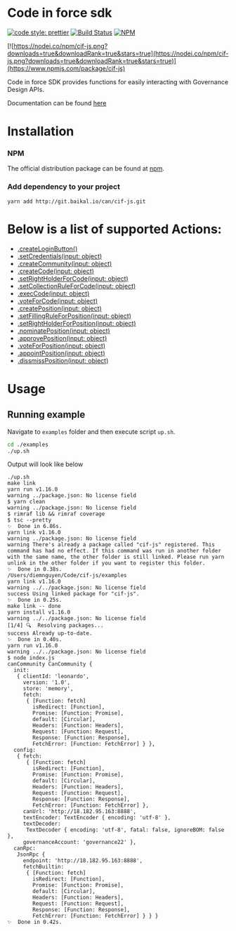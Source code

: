 # Code in force sdk

[![code style: prettier](https://img.shields.io/badge/code_style-prettier-ff69b4.svg?style=flat-square)](https://github.com/prettier/prettier)
[![Build Status](https://travis-ci.org/canfoundation/cif-js.svg?branch=master)](https://travis-ci.org/canfoundation/cif-js)
[![NPM](https://img.shields.io/npm/v/cif-js.svg)](https://www.npmjs.org/package/cif-js)

[![https://nodei.co/npm/cif-js.png?downloads=true&downloadRank=true&stars=true](https://nodei.co/npm/cif-js.png?downloads=true&downloadRank=true&stars=true)](https://www.npmjs.com/package/cif-js)

Code in force SDK provides functions for easily interacting with Governance Design APIs.

Documentation can be found [here](https://travis-ci.org/{{github-user-name}}/{{github-app-name}}/doc)

# Installation

### NPM

The official distribution package can be found at [npm](https://travis-ci.org/{{github-user-name}}/{{github-app-name}}).

### Add dependency to your project

`yarn add http://git.baikal.io/can/cif-js.git`

# Below is a list of supported Actions:

- [.createLoginButton()](http://git.baikal.io/can/cif-js/blob/canary/docs/cif-sdk.md#canCommunity.initLoginButton)
- [.setCredentials(input: object)](http://git.baikal.io/can/cif-js/blob/canary/docs/cif-sdk.md#canCommunity.setCredentials)
- [.createCommunity(input: object)](http://git.baikal.io/can/cif-js/blob/canary/docs/cif-sdk.md#canCommunity.createCommunity)
- [.createCode(input: object)](http://git.baikal.io/can/cif-js/blob/canary/docs/cif-sdk.md#canCommunity.execCode)
- [.setRightHolderForCode(input: object)](http://git.baikal.io/can/cif-js/blob/canary/docs/cif-sdk.md#canCommunity.setRightHolderForCode)
- [.setCollectionRuleForCode(input: object)](http://git.baikal.io/can/cif-js/blob/canary/docs/cif-sdk.md#canCommunity.setCollectionRuleForCode)
- [.execCode(input: object)](http://git.baikal.io/can/cif-js/blob/canary/docs/cif-sdk.md#canCommunity.execCode)
- [.voteForCode(input: object)](http://git.baikal.io/can/cif-js/blob/canary/docs/cif-sdk.md#canCommunity.voteForCode)
- [.createPosition(input: object)](http://git.baikal.io/can/cif-js/blob/canary/docs/cif-sdk.md#canCommunity.createPosition)
- [.setFillingRuleForPosition(input: object)](http://git.baikal.io/can/cif-js/blob/canary/docs/cif-sdk.md#canCommunity.setFillingRuleForPosition)
- [.setRightHolderForPosition(input: object)](http://git.baikal.io/can/cif-js/blob/canary/docs/cif-sdk.md#canCommunity.setRightHolderForPosition)
- [.nominatePosition(input: object)](http://git.baikal.io/can/cif-js/blob/canary/docs/cif-sdk.md#canCommunity.nominatePosition)
- [.approvePosition(input: object)](http://git.baikal.io/can/cif-js/blob/canary/docs/cif-sdk.md#canCommunity.approvePosition)
- [.voteForPosition(input: object)](http://git.baikal.io/can/cif-js/blob/canary/docs/cif-sdk.md#canCommunity.voteForPosition)
- [.appointPosition(input: object)](http://git.baikal.io/can/cif-js/blob/canary/docs/cif-sdk.md#canCommunity.appointPosition)
- [.dissmissPosition(input: object)](http://git.baikal.io/can/cif-js/blob/canary/docs/cif-sdk.md#canCommunity.dissmissPosition)

# Usage

## Running example

Navigate to `examples` folder and then execute script `up.sh`.

```bash
cd ./examples
./up.sh
```

Output will look like below

```text
./up.sh
make link
yarn run v1.16.0
warning ../package.json: No license field
$ yarn clean
warning ../package.json: No license field
$ rimraf lib && rimraf coverage
$ tsc --pretty
✨  Done in 6.86s.
yarn link v1.16.0
warning ../package.json: No license field
warning There's already a package called "cif-js" registered. This command has had no effect. If this command was run in another folder with the same name, the other folder is still linked. Please run yarn unlink in the other folder if you want to register this folder.
✨  Done in 0.38s.
/Users/diemnguyen/Code/cif-js/examples
yarn link v1.16.0
warning ../../package.json: No license field
success Using linked package for "cif-js".
✨  Done in 0.25s.
make link -- done
yarn install v1.16.0
warning ../../package.json: No license field
[1/4] 🔍  Resolving packages...
success Already up-to-date.
✨  Done in 0.40s.
yarn run v1.16.0
warning ../../package.json: No license field
$ node index.js
canCommunity CanCommunity {
  init:
   { clientId: 'leonardo',
     version: '1.0',
     store: 'memory',
     fetch:
      { [Function: fetch]
        isRedirect: [Function],
        Promise: [Function: Promise],
        default: [Circular],
        Headers: [Function: Headers],
        Request: [Function: Request],
        Response: [Function: Response],
        FetchError: [Function: FetchError] } },
  config:
   { fetch:
      { [Function: fetch]
        isRedirect: [Function],
        Promise: [Function: Promise],
        default: [Circular],
        Headers: [Function: Headers],
        Request: [Function: Request],
        Response: [Function: Response],
        FetchError: [Function: FetchError] },
     canUrl: 'http://18.182.95.163:8888',
     textEncoder: TextEncoder { encoding: 'utf-8' },
     textDecoder:
      TextDecoder { encoding: 'utf-8', fatal: false, ignoreBOM: false },
     governanceAccount: 'governance22' },
  canRpc:
   JsonRpc {
     endpoint: 'http://18.182.95.163:8888',
     fetchBuiltin:
      { [Function: fetch]
        isRedirect: [Function],
        Promise: [Function: Promise],
        default: [Circular],
        Headers: [Function: Headers],
        Request: [Function: Request],
        Response: [Function: Response],
        FetchError: [Function: FetchError] } } }
✨  Done in 0.42s.
```

